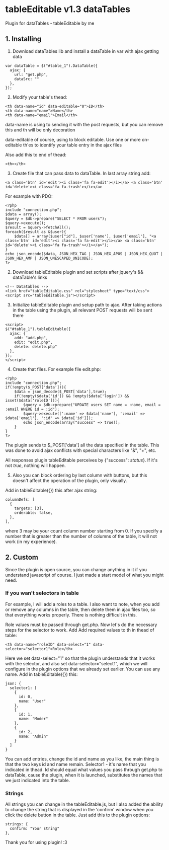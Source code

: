 # tableEditable v1.3 dataTables
Plugin for dataTables - tableEditable by me

## 1. Installing
1. Download dataTables lib and install a dataTable in var with ajax getting data
```
var dataTable = $("#table_1").DataTable({
  ajax: {
    url: "get.php",
    dataSrc: ""
  },
});
```
2. Modify your table's thead:
```
<th data-name="id" data-editable="0">ID</th>
<th data-name="name">Name</th>
<th data-name="email">Email</th>
```
data-name is using to sending it with the post requests, but you can remove this and th will be only decoration

data-editable of course, using to block editable. Use one or more on-editable th'es to identify your table entry in the ajax files

Also add this to end of thead:
```
<th></th>
```
3. Create file that can pass data to dataTable. In last array string add:
```
<a class='btn' id='edit'><i class='fa fa-edit'></i></a> <a class='btn' id='delete'><i class='fa fa-trash'></i></a>
```
For example with PDO:
```
<?php
include "connection.php";
$data = array();
$query = $db->prepare("SELECT * FROM users");
$query->execute();
$result = $query->fetchAll();
foreach($result as &$user){
	$data[] = array($user["id"], $user['name'], $user['email'], "<a class='btn' id='edit'><i class='fa fa-edit'></i></a> <a class='btn' id='delete'><i class='fa fa-trash'></i></a>");
}
echo json_encode($data, JSON_HEX_TAG | JSON_HEX_APOS | JSON_HEX_QUOT | JSON_HEX_AMP | JSON_UNESCAPED_UNICODE);
?>
```
2. Download tableEditable plugin and set scripts after jquery's && dataTable's links
```
<!-- Datatables -->
<link href="tableEditable.css" rel="stylesheet" type="text/css">
<script src="tableEditable.js"></script>
```
3. Initialize tableEditable plugin and setup path to ajax. After taking actions in the table using the plugin, all relevant POST requests will be sent there
```
<script>
$("#table_1").tableEditable({
  ajax: {
    add: "add.php",
    edit: "edit.php",
    delete: delete.php"
  },
});
</script>
```
4. Create that files. For example file edit.php:
```
<?php
include "connection.php";
if(!empty($_POST['data'])){
	$data = json_decode($_POST['data'],true);
	if(!empty($data['id']) && !empty($data['login']) && isset($data['roleID'])){
		$query = $db->prepare("UPDATE users SET name = :name, email = :email WHERE id = :id");
		$query->execute([':name' => $data['name'], ':email' => $data['email'], ':id' => $data['id']]);
		echo json_encode(array("success" => true));
	}
}
?>
```
The plugin sends to $_POST['data'] all the data specified in the table. This was done to avoid ajax conflicts with special characters like "&", "+", etc.

All responses plugin tableEditable perceives by {"success": *status*}. If it's not *true*, nothing will happen.

5. Also you can block ordering by last column with buttons, but this doesn't affect the operation of the plugin, only visually.

Add in tableEditable({}) this after ajax string:
```
columnDefs: [
  {
    targets: [3],
    orderable: false,
  },
],
```
where 3 may be your count column number starting from 0. If you specify a number that is greater than the number of columns of the table, it will not work (in my experience).
## 2. Custom
Since the plugin is open source, you can change anything in it if you understand javascript of course. I just made a start model of what you might need.

### If you wan't selectors in table
For example, I will add a roles to a table. I also want to note, when you add or remove any columns in the table, then delete them in ajax files too, so that everything works properly. There is nothing difficult in this.

Role values must be passed through get.php. Now let's do the necessary steps for the selector to work. Add Add required values to th in thead of table:
```
<th data-name="roleID" data-select="1" data-selector="selector1">Role</th>
```
Here we set data-select="1" so that the plugin understands that it works with the selector, and also set data-selector="select1", which we will configure in the plugin options that we already set earlier. You can use any name. Add in tableEditable({}) this:
```
json: {
  selector1: [
    {
      id: 0, 
      name: "User"
    },
    {
      id: 1, 
      name: "Moder"
    },
    {
      id: 2,
      name: "Admin"
    }
  ]
}
```
You can add entries, change the id and name as you like, the main thing is that the two keys id and name remain. Selector1 - it's name that you indicated in thead. Id 
should equal what values you pass through get.php to dataTable, cause the plugin, when it is launched, substitutes the names that we just indicated into the table.

### Strings
All strings you can change in the tableEditable.js, but I also added the ability to change the string that is displayed in the 'confirm' window when you click the delete button in the table. Just add this to the plugin options:
```
strings: {
  confirm: "Your string"
},
```

Thank you for using plugin! :3
